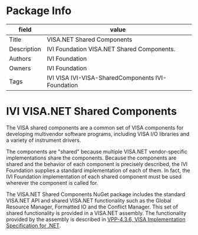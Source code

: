 # Package Info

|field   | value |
|---     |  ---  |
|Title   | VISA.NET Shared Components |
| Description |IVI Foundation VISA.NET Shared Components.  |
|Authors |  IVI Foundation |
|Owners  | IVI Foundation |
|Tags    | IVI VISA IVI-VISA-SharedComponents IVI-Foundation |

<!-- Following MD is the README.MD file -->
# IVI VISA.NET Shared Components

The VISA shared components are a common set of VISA components for developing multivendor software programs, including VISA I/O libraries and a variety of instrument drivers.

The components are "shared" because multiple VISA.NET vendor-specific implementations share the components. Because the components are shared and the behavior of each component is precisely described, the IVI Foundation supplies a standard implementation of each of them. In fact, the IVI Foundation implementation of each shared component must be used wherever the component is called for.

The VISA.NET Shared Components NuGet package includes the standard VISA.NET API and shared VISA.NET functionality such as the Global Resource Manager, Formatted IO and the Conflict Manager. This set of shared functionality is provided in a VISA.NET assembly. The functionality provided by the assembly is described in [VPP-4.3.6, VISA Implementation Specification for .NET](https://www.ivifoundation.org/downloads/VISA/vpp436_2025-01-13.pdf).
